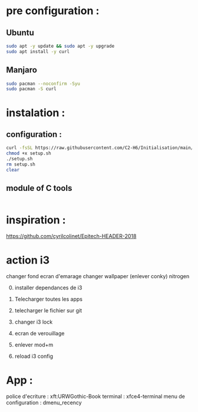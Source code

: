 
# pre configuration :

## Ubuntu
``` bash
sudo apt -y update && sudo apt -y upgrade
sudo apt install -y curl
```

## Manjaro
```bash
sudo pacman --noconfirm -Syu
sudo pacman -S curl
```

# instalation :

## configuration :
```bash
curl -fsSL https://raw.githubusercontent.com/C2-H6/Initialisation/main/init.sh -o init.sh
chmod +x setup.sh
./setup.sh
rm setup.sh
clear
```

## module of C tools
```bash

```

# inspiration :
https://github.com/cyrilcolinet/Epitech-HEADER-2018




# action i3
changer fond ecran d'emarage
changer wallpaper
(enlever conky)
nitrogen

0. installer dependances de i3
1. Telecharger toutes les apps
2. telecharger le fichier sur git


4. changer i3 lock
5. ecran de verouillage
7. enlever mod+m
9. reload i3 config


# App :
police d'ecriture : xft:URWGothic-Book
terminal : xfce4-terminal
menu de configuration : dmenu_recency
